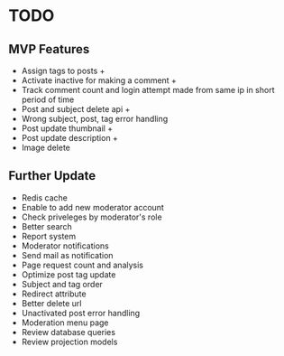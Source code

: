 # TODO

## MVP Features
- Assign tags to posts +
- Activate inactive for making a comment +
- Track comment count and login attempt made from same ip in short period of time
- Post and subject delete api +
- Wrong subject, post, tag error handling
- Post update thumbnail +
- Post update description +
- Image delete

## Further Update
- Redis cache
- Enable to add new moderator account
- Check priveleges by moderator's role
- Better search
- Report system
- Moderator notifications
- Send mail as notification
- Page request count and analysis
- Optimize post tag update
- Subject and tag order
- Redirect attribute
- Better delete url
- Unactivated post error handling
- Moderation menu page
- Review database queries
- Review projection models